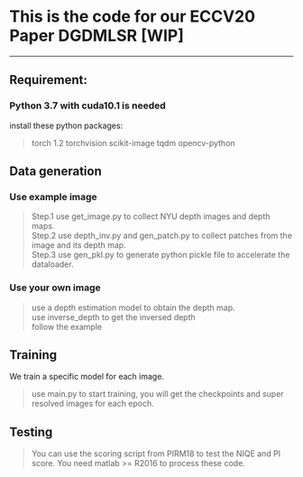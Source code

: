 # This is the code for our ECCV20 Paper DGDMLSR [WIP]
----
## Requirement:
### Python 3.7 with cuda10.1 is needed
install these python packages:

>torch 1.2
>torchvision
>scikit-image
>tqdm
>opencv-python

## Data generation
### Use example image
> Step.1 use get_image.py to collect NYU depth images and depth maps.   
> Step.2 use depth_inv.py and gen_patch.py to collect patches from the image and its depth map.   
> Step.3 use gen_pkl.py to generate python pickle file to accelerate the dataloader.   

### Use your own image
> use a depth estimation model to obtain the depth map.   
> use inverse_depth to get the inversed depth   
> follow the example   

## Training
We train a specific model for each image.
> use main.py to start training, you will get the checkpoints and super resolved images for each epoch.

## Testing
>You can use the scoring script from PIRM18 to test the NIQE and PI score. You need matlab >= R2016 to process these code.
